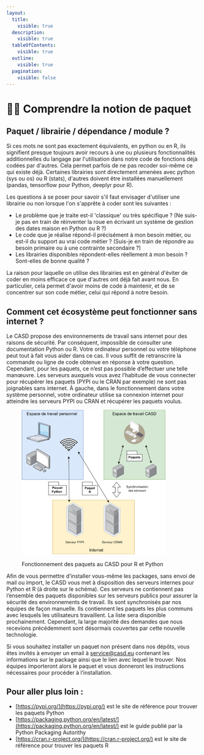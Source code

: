 ```yaml
---
layout:
  title:
    visible: true
  description:
    visible: true
  tableOfContents:
    visible: true
  outline:
    visible: true
  pagination:
    visible: false
---
```


# 👩🏫 Comprendre la notion de paquet

## Paquet / librairie / dépendance / module ?&#x20;

Si ces mots ne sont pas exactement équivalents, en python ou en R, ils signifient presque toujours avoir recours à une ou plusieurs fonctionnalités additionnelles du langage par l'utilisation dans notre code de fonctions déjà codées par d'autres. Cela permet parfois de ne pas recoder soi-même ce qui existe déjà. Certaines librairies sont directement amenées avec python (sys ou os) ou R (stats), d'autres doivent être installées manuellement (pandas, tensorflow pour Python, deeplyr pour R).

Les questions à se poser pour savoir s'il faut envisager d'utiliser une librairie ou non lorsque l'on s'apprête à coder sont les suivantes :&#x20;

* Le problème que je traite est-il 'classique' ou très spécifique ? (Ne suis-je pas en train de réinventer la roue en écrivant un système de gestion des dates maison en Python ou R ?)
* Le code que je réalise répond-il précisément à mon besoin métier, ou est-il du support au vrai code métier ? (Suis-je en train de répondre au besoin primaire ou à une contrainte secondaire ?)
* Les librairies disponibles répondent-elles réellement à mon besoin ? Sont-elles de bonne qualité ?

La raison pour laquelle on utilise des librairies est en général d'éviter de coder en moins efficace ce que d'autres ont déjà fait avant nous. En particulier, cela permet d'avoir moins de code à maintenir, et de se concentrer sur son code métier, celui qui répond à notre besoin.

## Comment cet écosystème peut fonctionner sans internet ?

Le CASD propose des environnements de travail sans internet pour des raisons de sécurité. Par conséquent, impossible de consulter une documentation Python ou R. Votre ordinateur personnel ou votre téléphone peut tout à fait vous aider dans ce cas. Il vous suffit de retranscrire la commande ou ligne de code obtenue en réponse à votre question. Cependant, pour les paquets, ce n’est pas possible d’effectuer une telle manœuvre. Les serveurs auxquels vous avez l’habitude de vous connecter pour récupérer les paquets (PYPI ou le CRAN par exemple) ne sont pas joignables sans internet. À gauche, dans le fonctionnement dans votre système personnel, votre ordinateur utilise sa connexion internet pour atteindre les serveurs PYPI ou CRAN et récupérer les paquets voulus.&#x20;

<figure><img src="../chapters/images/serveurs.png" alt="" width="375"><figcaption><p>Fonctionnement des paquets au CASD pour R et Python</p></figcaption></figure>

Afin de vous permettre d’installer vous-même les packages, sans envoi de mail ou import, le CASD vous met à disposition des serveurs internes pour Python et R (à droite sur le schéma). Ces serveurs ne contiennent pas l’ensemble des paquets disponibles sur les serveurs publics pour assurer la sécurité des environnements de travail. Ils sont synchronisés par nos équipes de façon manuelle. Ils contiennent les paquets les plus communs avec lesquels les utilisateurs travaillent. La liste sera disponible prochainement. Cependant, la large majorité des demandes que nous recevions précédemment sont désormais couvertes par cette nouvelle technologie.

Si vous souhaitez installer un paquet non présent dans nos dépôts, vous êtes invités à envoyer un email à [service@casd.eu](mailto:service@casd.eu) contenant les informations sur le package ainsi que le lien avec lequel le trouver. Nos équipes importeront alors le paquet et vous donneront les instructions nécessaires pour procéder à l’installation.

## Pour aller plus loin :

* [https://pypi.org/](https://pypi.org/) est le site de référence pour trouver les paquets Python
* [https://packaging.python.org/en/latest/](https://packaging.python.org/en/latest/) est le guide publié par la Python Packaging Autorithy
* [https://cran.r-project.org/](https://cran.r-project.org/) est le site de référence pour trouver les paquets R
